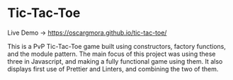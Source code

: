 # Tic-Tac-Toe

Live Demo -> https://oscargmora.github.io/tic-tac-toe/

This is a PvP Tic-Tac-Toe game built using constructors, factory functions, and the module pattern. The main focus of this project was using these three in Javascript, and making a fully functional game using them. It also displays first use of Prettier and Linters, and combining the two of them.
